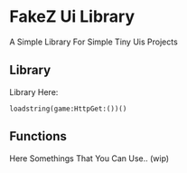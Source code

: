 # FakeZ Ui Library
A Simple Library For Simple Tiny Uis Projects

## Library
Library Here:
```
loadstring(game:HttpGet:())()
```

## Functions
Here Somethings That You Can Use.. (wip)
